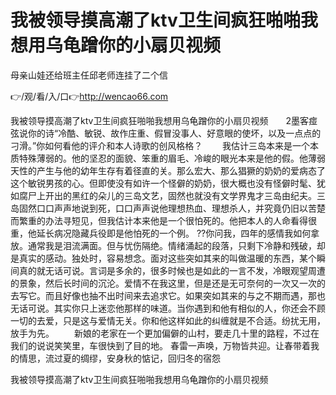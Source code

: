 # 我被领导摸高潮了ktv卫生间疯狂啪啪我想用乌龟蹭你的小扇贝视频
母亲山娃还给班主任邱老师连挂了二个信

👉/观/看/入/口👉http://wencao66.com

我被领导摸高潮了ktv卫生间疯狂啪啪我想用乌龟蹭你的小扇贝视频　　2墨客痖弦说你的诗“冷酷、敏锐、故作庄重、假冒没事人、好意眼的使坏，以及一点点的刁滑。”你如何看他的评介和本人诗歌的创风格格？
　　我估计三岛本来是一个本质特殊薄弱的。他的坚忍的面貌、笨重的眉毛、冷峻的眼光本来是他的假。他薄弱天性的产生与他的幼年生存有着径直的关。那么宏大、那么猖獗的奶奶的爱病态了这个敏锐男孩的心。但即使没有如许一个怪僻的奶奶，很大概也没有怪僻时髦、犹如腐尸上开出的黑红的朵儿的三岛文艺，固然也就没有文学界鬼才三岛由纪夫。三岛固然口口声声地说到死，口口声声说他理想热血、理想杀人，并究竟仍旧以苦楚而繁重的办法寻短见，但我估计本来他是一个很怕死的。他把本人的人命看得很重，他延长病况隐藏兵役即是他怕死的一个例。
??你问我，四年的感情我如何拿放。通常我是泪流满面。但与忧伤隔绝。情绪涌起的段落，只剩下冷静和残破，却是真实的感动。独处时，容易想念。面对这些突如其来的叫做温暖的东西，某个瞬间真的就无话可说。言词是多余的，很多时候也是如此的一言不发，冷眼观望周遭的景象，然后长时间的沉沦。爱情不在我这里，但是还是无可奈何的一次又一次的去写它。而且好像也抽不出时间来去追求它。如果突如其来的与之不期而遇，那也无话可说。其实你只上迷恋他那样的味道。当你遇到和他有相似的人，你还会不顾一切的去爱，只是这与爱情无关。你和他这样如此的纠缠就是不合适。纷扰无用，放手为先。
　　新娘的老家在一个更加偏僻的山村，要走几十里的路程，不过在我们的说说笑笑里，车很快到了目的地。
春雷一声唤，万物皆共迎。让春带着我的情思，流过夏的绸缪，安身秋的惦记，回归冬的宿怨

我被领导摸高潮了ktv卫生间疯狂啪啪我想用乌龟蹭你的小扇贝视频
